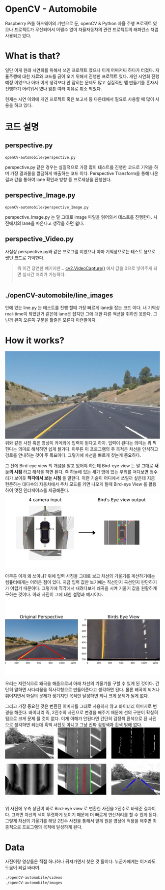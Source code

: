 # OpenCV - Automobile
Raspberry Pi를 하드웨어의 기반으로 둔, openCV & Python 자율 주행 프로젝트 였으나 프로젝트가 무산되어서 어쩔수 없이 자율자동차의 관련 프로젝트의 래퍼런스 처럼 사용되고 있다.

# What is that?
일단 이게 원래 시연회를 위해서 쓰인 프로젝트 였으나 이게 어쩌저찌 하다가 터졌다. 자율주행에 대한 자료와 코드를 긁어 오기 위해서 진행한 프로젝트 였다. 개인 시연회 진행 예정 이였으나 아마 이게 생각보다 안 잡히는 문제도 많고 실질적인 맵 만들기를 혼자서 진행하기 어려워서 였나 암튼 여러 이유로 취소 되었다.

현재는 시연 이외에 개인 프로젝트 혹은 보고서 등 다른데에서 필요로 사용할 때 많이 사용을 하고 있다.

# 코드 설명
## perspective.py
```
openCV-automobile/perspective.py
```
perspective.py 같은 경우는 실질적으로 가장 많이 테스트를 진행한 코드로 기억을 하며 가장 결과물을 깔끔하게 배출하는 코드 이다. Perspective Transform을 통해 나온 결과 값을 통하여 lane 확인과 방향 등 프로세싱을 진행한다. 

## perspective_Image.py
```
openCV-automobile/perspective_Image.py
```
perspective_Image.py 는 말 그대로 image 파일을 읽어와서 테스트를 진행한다. 사진에서의 lane을 따온다고 생각을 하면 쉽다.

## perspective_Video.py
사실상 perspective.py와 같은 프로그램 이였으나 아마 기억상으로는 테스트 용으로 썻던 코드로 기억한다.

> 뭐 이건 당연한 얘기지만...
 <a href="https://docs.opencv.org/3.4/d8/dfe/classcv_1_1VideoCapture.html">cv2.VideoCapture()</a> 에서 값을 0으로 넣어주게 되면 실시간 처리가 가능하다. <br> <br>

## ./openCV-automobile/line_images
안에 있는 line.py 는 테스트를 진행 할때 가장 빠르게 lane을 잡는 코드 이다. 내 기억상 real-time이 되었던거 같은데 lane은 잡지만 그에 대한 다른 액션을 취하진 못한다. 그닌까 왼쪽 오른쪽 구분을 할줄은 모른다 이런말이지.

# How it works?
![Input_image](./openCV-automobile/images/perspective_Test.jpg)
위와 같은 사진 혹은 영상이 카메라에 입력이 된다고 하자. 입력이 된다는 의미는 뭐 찍힌다는 의미로 해석하면 쉽게 될거다. 아무튼 이 프로그램의 주 목적은 차선을 인식하고 경로를 안내하는 것이 주 목표이다. 그렇기에 차선을 빠르게 찾는게 중요하다.

그 전에 Bird-eye view 의 개념을 알고 있어야 하는데 Bird-eye view 는 말 그대로 __새 눈의 시점__ 라고 해석을 하면 된다. 즉 하늘에 있는 새가 땅에 있는 우리를 쳐다보면 정수리가 보이듯 __직각에서 보는 시점__ 을 말한다. 이런 기술이 어디에서 쓰일까 싶은데 지금 현존하는 대다수의 자동차에서 주차 모드를 키면 나오게 될때 Bird-eye View 를 활용하여 멋진 인터페이스를 제공해준다.
![Bird-eye_view_example](docs/bird-eye-view-ex.png)

아무튼 이게 왜 쓰이냐? 위에 입력 사진을 그대로 보고 차선의 기울기를 계산하기에는 컴픂터에게는 어려운 점이 있다. 지금 입력 값만 보기에는 직선인지 곡선인지 판단하기가 어렵기 때문이다. 그렇기에 직각에서 내려다보게 왜곡을 시켜 기울기 값을 원활하게 구하는 것이다. 아래 사진이 그에 대한 설명과 예시이다.
![Result_image](docs/bird-eye-view-road.png)

우리는 저런식으로 왜곡을 해줌으로써 아래 차선의 기울기를 구할 수 있게 된 것이다.
간단히 말하면 사다리꼴을 직사각형으로 만들어준다고 생각하면 된다. 물론 왜곡이 되거나 휘어지면서 화질의 문제가 생기지만 목적만 달성하면 되니 크게 문제가 될게 없다. 

그리고 가장 중요한 것은 변환된 이미지를 그대로 사용하지 않고 바이너리 이미지로 변경을 해준다. 바이너리 즉, 2진수의 사진으로 변경을 해주기 때문에 선의 구분이 확실히 됨으로 크게 문제 될 것이 없다. 이게 이해가 안된다면 간단히 검정색 흰색으로 된 사진으로 생각하면 되는데 흑백 사진도 아니고 그냥 진짜 검정색과 흰색 밖에 없다.
![binary_image](docs/binary.png)

위 사진에 우측 상단이 바로 Bird-eye view 로 변환한 사진을 2진수로 바꿔준 결과이다. 그러면 차선의 색이 뚜렷하게 보이기 때문에 더 빠르게 연산처리를 할 수 있게 된다. 그렇게 차선의 기울기를 해당 2진수 사진을 통해서 얻게 원본 영상에 적용을 해주면 최종적으로 프로그램의 목적에 달성하게 된다.

# Data
사진이랑 영상들은 직접 하나하나 뒤져가면서 찾은 것 들이다. 누군가에게는 이거라도 도움이 되길 바라며..
```bash
./openCV-automobile/videos
./openCV-automobile/images
```
